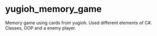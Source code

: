 # yugioh_memory_game
Memory game using cards from yugioh. Used different elements of C#. Classes, OOP and a enemy player.
